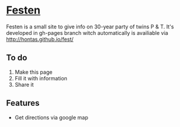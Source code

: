 # [Festen](http://hontas.github.io/fest/)

Festen is a small site to give info on 30-year party of twins P & T.
It's developed in gh-pages branch witch automatically is availiable via http://hontas.github.io/fest/

## To do

1. Make this page
2. Fill it with information
3. Share it


## Features

* Get directions via google map
